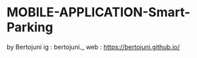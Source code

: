 # MOBILE-APPLICATION-Smart-Parking
by Bertojuni
ig : bertojuni._
web : https://bertojuni.github.io/
